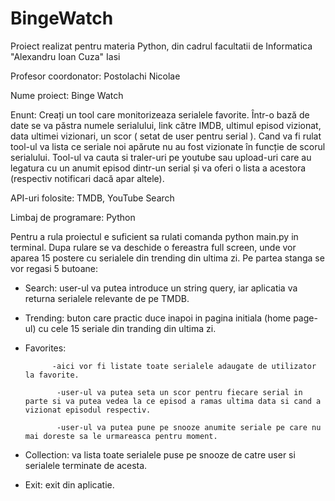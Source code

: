 # BingeWatch

Proiect realizat pentru materia Python, din cadrul facultatii de Informatica "Alexandru Ioan Cuza" Iasi

Profesor coordonator: Postolachi Nicolae

Nume proiect: Binge Watch

Enunt:  Creați un tool care monitorizeaza serialele favorite. Într-o bază de date se va păstra numele
serialului, link către IMDB, ultimul episod vizionat, data ultimei vizionari, un scor ( setat de
user pentru serial ). Cand va fi rulat tool-ul va lista ce seriale noi apărute nu au fost vizionate
în funcție de scorul serialului. Tool-ul va cauta si traler-uri pe youtube sau upload-uri care au
legatura cu un anumit episod dintr-un serial și va oferi o lista a acestora (respectiv notificari
dacă apar altele).

API-uri folosite: TMDB, YouTube Search

Limbaj de programare: Python



Pentru a rula proiectul e suficient sa rulati comanda python main.py in terminal.
Dupa rulare se va deschide o fereastra full screen, unde vor aparea 15 postere cu serialele din trending din ultima zi. Pe partea stanga se vor regasi 5 butoane:

- Search: user-ul va putea introduce un string query, iar aplicatia va returna serialele relevante de pe TMDB.

- Trending: buton care practic duce inapoi in pagina initiala (home page-ul) cu cele 15 seriale din tranding din ultima zi.

- Favorites:
            
            -aici vor fi listate toate serialele adaugate de utilizator la favorite.

             -user-ul va putea seta un scor pentru fiecare serial in parte si va putea vedea la ce episod a ramas ultima data si cand a vizionat episodul respectiv.
             
             -user-ul va putea pune pe snooze anumite seriale pe care nu mai doreste sa le urmareasca pentru moment.

- Collection: va lista toate serialele puse pe snooze de catre user si serialele terminate de acesta.

- Exit: exit din aplicatie.
            
  
